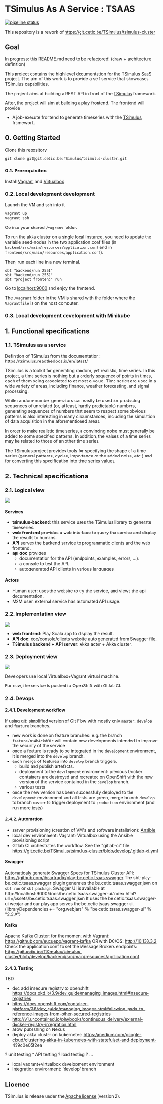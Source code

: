 # TSimulus As A Service : TSAAS

[![pipeline status](https://git.cetic.be/TSimulus/tsimulus-saas/badges/develop/pipeline.svg)](https://git.cetic.be/TSimulus/tsimulus-saas/commits/develop)

This repository is a rework of https://git.cetic.be/TSimulus/tsimulus-cluster

## Goal

In progress: this README.md need to be refactored! (draw + architecture definition)

This project contains the high level documentation for the TSimulus SaaS project.
The aim of this work is to provide a self service that showcases TSimulus capabilities.

The project aims at building a REST API in front of the [TSimulus](https://github.com/cetic/TSimulus) framework.

After, the project will aim at building a play frontend. The frontend will provide

* A job-execute frontend to generate timeseries with the [TSimulus](https://github.com/cetic/TSimulus) framework.

## 0. Getting Started

Clone this repository

```
git clone git@git.cetic.be:TSimulus/tsimulus-cluster.git
```

### 0.1. Prerequisites

Install [Vagrant](https://www.vagrantup.com/) and [Virtualbox](https://www.virtualbox.org/)

### 0.2. Local development development

Launch the VM and ssh into it: 

```bash
vagrant up
vagrant ssh
```

Go into your shared `/vagrant` folder.

To run the akka cluster on a single local instance, you need to update the variable seed-nodes in the two application.conf files (in `backend/src/main/resources/application.conf` and in `frontend/src/main/resources/application.conf`).

Then, run each line in a new terminal. 

```
sbt "backend/run 2551"
sbt "backend/run 2552"
sbt "project frontend" run
```

Go to [localhost:9000](http://localhost:9000) and enjoy the frontend.

The `/vagrant` folder in the VM is shared with the folder where the `Vagrantfile` is on the host computer. 

### 0.3. Local development development with Minikube

## 1. Functional specifications

### 1.1. TSimulus as a service

Definition of TSimulus from the documentation: https://tsimulus.readthedocs.io/en/latest/

TSimulus is a toolkit for generating random, yet realistic, time series. In this project, a time series is nothing but a orderly sequence of points in times, each of them being associated to at most a value. Time series are used in a wide variety of areas, including finance, weather forecasting, and signal processing.

While random-number generators can easily be used for producing sequences of unrelated (or, at least, hardly predictable) numbers, generating sequences of numbers that seem to respect some obvious patterns is also interesting in many circumstances, including the simulation of data acquisition in the aforementioned areas.

In order to make realistic time series, a convincing noise must generally be added to some specified patterns. In addition, the values of a time series may be related to those of an other time series.

The TSimulus project provides tools for specifying the shape of a time series (general patterns, cycles, importance of the added noise, etc.) and for converting this specification into time series values.

## 2. Technical specifications

### 2.1. Logical view

![](doc/architecture/logical_view.png)

#### Services

* **tsimulus-backend**: this service uses the TSimulus library to generate timeseries.
* **web frontend** provides a web interface to query the service and display the results to humans.
* **API** serves the backend service to programmatic clients and the web frontend.
* **api doc** provides 
  * documentation for the API (endpoints, examples, errors, ...).
  * a console to test the API.
  * autogenerated API clients in various languages.

#### Actors

* Human user: uses the website to try the service, and views the api documentation.
* M2M user: external service has automated API usage.

### 2.2. Implementation view

![](doc/architecture/implementation_view.png)

* **web frontend**: Play Scala app to display the result.
* **API doc**: doc/console/clients website auto generated from Swagger file.
* **TSimulus backend + API server**: Akka actor + Akka cluster.

### 2.3. Deployment view

![](doc/architecture/deployment_view.png)

Developers use local Virtualbox+Vagrant virtual machine.

For now, the service is pushed to OpenShift with Gitlab CI.

### 2.4. Devops

#### 2.4.1. Development workflow

If using git: simplified version of [Git Flow](http://nvie.com/posts/a-successful-git-branching-model/) with mostly only `master`, `develop` and `feature` branches.

* new work is done on feature branches: e.g. the branch `feature/ns4b4ckd00r` will contain new developments intended to improve the security of the service
* once a feature is ready to be integrated in the `development` environment, it is merged into the `develop` branch.
* each merge of features into `develop` branch triggers:
  * build and publish artefacts.
  * deployment to the `development` environment: previous Docker containers are destroyed and recreated on OpenShift with the new version of the service contained in the `develop` branch.
  * various tests
* once the new version has been successfully deployed to the `development` environment and all tests are green, merge branch `develop` to branch `master` to trigger deployment to `production` environment (and run more tests)

#### 2.4.2. Automation

* server provisioning (creation of VM's and software installation): [Ansible](https://www.ansible.com)
* local dev environment: Vagrant+Virtualbox using the Ansible provisioning script
* Gitlab CI orchestrates the workflow. See the "gitlab-ci" file: https://git.cetic.be/TSimulus/tsimulus-cluster/blob/develop/.gitlab-ci.yml

#### Swagger

Automaticaly generate Swagger Specs for TSimulus Cluster API: https://github.com/iheartradio/play-be.cetic.tsaas.swagger
The sbt-play-be.cetic.tsaas.swagger plugin generates the be.cetic.tsaas.swagger.json on `sbt run` or `sbt package`.
Swagger UI is available at http://localhost:9000/docs/be.cetic.tsaas.swagger-ui/index.html?url=/assets/be.cetic.tsaas.swagger.json
It uses the be.cetic.tsaas.swagger-ui webjar and our play app serves the be.cetic.tsaas.swagger ui.
(libraryDependencies += "org.webjars" % "be.cetic.tsaas.swagger-ui" % "2.2.0")

#### Kafka
 
Apache Kafka Cluster: for the moment with Vagrant: https://github.com/eucuepo/vagrant-kafka OR with DC/OS: http://10.133.3.2
Check the application.conf to set the Message Brokers endpoints: https://git.cetic.be/TSimulus/tsimulus-cluster/blob/develop/backend/src/main/resources/application.conf

#### 2.4.3. Testing

TBD 

* doc add insecure registry to openshift https://docs.okd.io/3.9/dev_guide/managing_images.html#insecure-registries
* https://docs.openshift.com/container-platform/3.5/dev_guide/managing_images.html#allowing-pods-to-reference-images-from-other-secured-registries
* http://v1.uncontained.io/playbooks/continuous_delivery/external-docker-registry-integration.html
* allow publishing on Nexus
* deploy akka cluster on kubernetes: https://medium.com/google-cloud/clustering-akka-in-kubernetes-with-statefulset-and-deployment-459c0e05f2ea

? unit testing
? API testing
? load testing
? ...

* local vagrant+virtualbox development environment
* integration environment: 'develop' branch

## Licence

TSimulus is release under the [Apache license](http://www.apache.org/licenses/) (version 2). 
